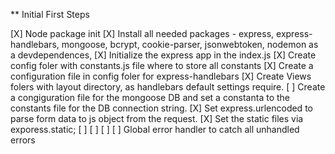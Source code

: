 ** Initial First Steps

[X] Node package init
[X] Install all needed packages - express, express-handlebars, mongoose, bcrypt, cookie-parser, jsonwebtoken, nodemon as a devdependences, 
[X] Initialize the express app in the index.js 
[X] Create config foler with constants.js file where to store all constants
[X] Create a configuration file in config foler for express-handlebars
[X] Create Views folers with layout directory, as handlebars default settings require.
[ ] Create a congiguration file for the mongoose DB and set a constanta to the constants file for the DB connection string.
[X] Set express.urlencoded to parse form data to js object from the request.
[X] Set the static files via exporess.static;
[ ] 
[ ] 
[ ] 
[ ] Global error handler to catch all unhandled errors